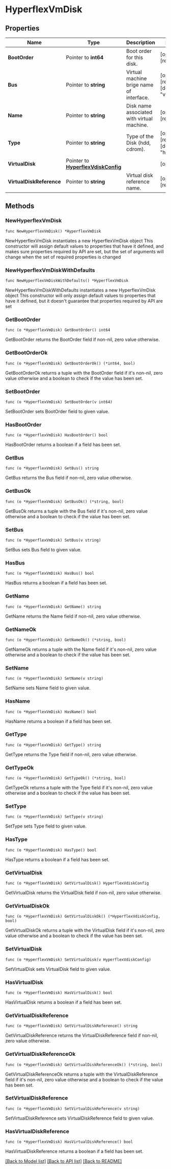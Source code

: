 # HyperflexVmDisk

## Properties

Name | Type | Description | Notes
------------ | ------------- | ------------- | -------------
**BootOrder** | Pointer to **int64** | Boot order for this disk. | [optional] [readonly] 
**Bus** | Pointer to **string** | Virtual machine brige name of interface. | [optional] [readonly] [default to "virtio"]
**Name** | Pointer to **string** | Disk name associated with virtual machine. | [optional] [readonly] 
**Type** | Pointer to **string** | Type of the Disk (hdd, cdrom). | [optional] [readonly] [default to "hdd"]
**VirtualDisk** | Pointer to [**HyperflexVdiskConfig**](hyperflex.VdiskConfig.md) |  | [optional] 
**VirtualDiskReference** | Pointer to **string** | Virtual disk reference name. | [optional] [readonly] 

## Methods

### NewHyperflexVmDisk

`func NewHyperflexVmDisk() *HyperflexVmDisk`

NewHyperflexVmDisk instantiates a new HyperflexVmDisk object
This constructor will assign default values to properties that have it defined,
and makes sure properties required by API are set, but the set of arguments
will change when the set of required properties is changed

### NewHyperflexVmDiskWithDefaults

`func NewHyperflexVmDiskWithDefaults() *HyperflexVmDisk`

NewHyperflexVmDiskWithDefaults instantiates a new HyperflexVmDisk object
This constructor will only assign default values to properties that have it defined,
but it doesn't guarantee that properties required by API are set

### GetBootOrder

`func (o *HyperflexVmDisk) GetBootOrder() int64`

GetBootOrder returns the BootOrder field if non-nil, zero value otherwise.

### GetBootOrderOk

`func (o *HyperflexVmDisk) GetBootOrderOk() (*int64, bool)`

GetBootOrderOk returns a tuple with the BootOrder field if it's non-nil, zero value otherwise
and a boolean to check if the value has been set.

### SetBootOrder

`func (o *HyperflexVmDisk) SetBootOrder(v int64)`

SetBootOrder sets BootOrder field to given value.

### HasBootOrder

`func (o *HyperflexVmDisk) HasBootOrder() bool`

HasBootOrder returns a boolean if a field has been set.

### GetBus

`func (o *HyperflexVmDisk) GetBus() string`

GetBus returns the Bus field if non-nil, zero value otherwise.

### GetBusOk

`func (o *HyperflexVmDisk) GetBusOk() (*string, bool)`

GetBusOk returns a tuple with the Bus field if it's non-nil, zero value otherwise
and a boolean to check if the value has been set.

### SetBus

`func (o *HyperflexVmDisk) SetBus(v string)`

SetBus sets Bus field to given value.

### HasBus

`func (o *HyperflexVmDisk) HasBus() bool`

HasBus returns a boolean if a field has been set.

### GetName

`func (o *HyperflexVmDisk) GetName() string`

GetName returns the Name field if non-nil, zero value otherwise.

### GetNameOk

`func (o *HyperflexVmDisk) GetNameOk() (*string, bool)`

GetNameOk returns a tuple with the Name field if it's non-nil, zero value otherwise
and a boolean to check if the value has been set.

### SetName

`func (o *HyperflexVmDisk) SetName(v string)`

SetName sets Name field to given value.

### HasName

`func (o *HyperflexVmDisk) HasName() bool`

HasName returns a boolean if a field has been set.

### GetType

`func (o *HyperflexVmDisk) GetType() string`

GetType returns the Type field if non-nil, zero value otherwise.

### GetTypeOk

`func (o *HyperflexVmDisk) GetTypeOk() (*string, bool)`

GetTypeOk returns a tuple with the Type field if it's non-nil, zero value otherwise
and a boolean to check if the value has been set.

### SetType

`func (o *HyperflexVmDisk) SetType(v string)`

SetType sets Type field to given value.

### HasType

`func (o *HyperflexVmDisk) HasType() bool`

HasType returns a boolean if a field has been set.

### GetVirtualDisk

`func (o *HyperflexVmDisk) GetVirtualDisk() HyperflexVdiskConfig`

GetVirtualDisk returns the VirtualDisk field if non-nil, zero value otherwise.

### GetVirtualDiskOk

`func (o *HyperflexVmDisk) GetVirtualDiskOk() (*HyperflexVdiskConfig, bool)`

GetVirtualDiskOk returns a tuple with the VirtualDisk field if it's non-nil, zero value otherwise
and a boolean to check if the value has been set.

### SetVirtualDisk

`func (o *HyperflexVmDisk) SetVirtualDisk(v HyperflexVdiskConfig)`

SetVirtualDisk sets VirtualDisk field to given value.

### HasVirtualDisk

`func (o *HyperflexVmDisk) HasVirtualDisk() bool`

HasVirtualDisk returns a boolean if a field has been set.

### GetVirtualDiskReference

`func (o *HyperflexVmDisk) GetVirtualDiskReference() string`

GetVirtualDiskReference returns the VirtualDiskReference field if non-nil, zero value otherwise.

### GetVirtualDiskReferenceOk

`func (o *HyperflexVmDisk) GetVirtualDiskReferenceOk() (*string, bool)`

GetVirtualDiskReferenceOk returns a tuple with the VirtualDiskReference field if it's non-nil, zero value otherwise
and a boolean to check if the value has been set.

### SetVirtualDiskReference

`func (o *HyperflexVmDisk) SetVirtualDiskReference(v string)`

SetVirtualDiskReference sets VirtualDiskReference field to given value.

### HasVirtualDiskReference

`func (o *HyperflexVmDisk) HasVirtualDiskReference() bool`

HasVirtualDiskReference returns a boolean if a field has been set.


[[Back to Model list]](../README.md#documentation-for-models) [[Back to API list]](../README.md#documentation-for-api-endpoints) [[Back to README]](../README.md)


